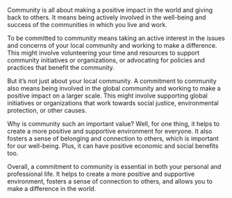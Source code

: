 Community is all about making a positive impact in the world and giving back to others. It means being actively involved in the well-being and success of the communities in which you live and work.

To be committed to community means taking an active interest in the issues and concerns of your local community and working to make a difference. This might involve volunteering your time and resources to support community initiatives or organizations, or advocating for policies and practices that benefit the community.

But it’s not just about your local community. A commitment to community also means being involved in the global community and working to make a positive impact on a larger scale. This might involve supporting global initiatives or organizations that work towards social justice, environmental protection, or other causes.

Why is community such an important value? Well, for one thing, it helps to create a more positive and supportive environment for everyone. It also fosters a sense of belonging and connection to others, which is important for our well-being. Plus, it can have positive economic and social benefits too.

Overall, a commitment to community is essential in both your personal and professional life. It helps to create a more positive and supportive environment, fosters a sense of connection to others, and allows you to make a difference in the world.